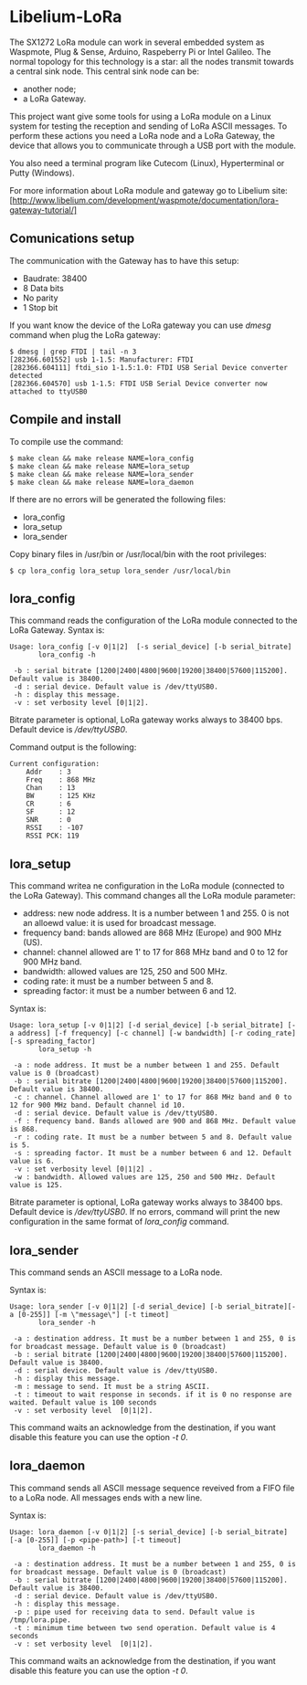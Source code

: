 # Libelium-LoRa

The SX1272 LoRa module can work in several embedded system as Waspmote, Plug & Sense, Arduino, Raspeberry Pi or Intel Galileo. 
The normal topology for this technology is a star: all the nodes transmit towards a central sink node. This central sink node can be:

- another node;
- a LoRa Gateway.

This project want give some tools for using a LoRa module on a Linux system for testing the reception and sending of LoRa ASCII messages.
To perform these actions you need a LoRa node and a LoRa Gateway, the device that allows you to communicate through a USB port with the module.

You also need a terminal program like Cutecom (Linux), Hyperterminal or Putty (Windows). 

For more information about LoRa module and gateway go to Libelium site:
[http://www.libelium.com/development/waspmote/documentation/lora-gateway-tutorial/]

## Comunications setup

The communication with the Gateway has to have this setup:

* Baudrate: 38400
* 8 Data bits
* No parity
* 1 Stop bit

If you want know the device of the LoRa gateway you can use *dmesg* command when plug the LoRa gateway:

```
$ dmesg | grep FTDI | tail -n 3
[282366.601552] usb 1-1.5: Manufacturer: FTDI
[282366.604111] ftdi_sio 1-1.5:1.0: FTDI USB Serial Device converter detected
[282366.604570] usb 1-1.5: FTDI USB Serial Device converter now attached to ttyUSB0
```

## Compile and install

To compile use the command:

```
$ make clean && make release NAME=lora_config
$ make clean && make release NAME=lora_setup
$ make clean && make release NAME=lora_sender
$ make clean && make release NAME=lora_daemon
```

If there are no errors will be generated the following files:

* lora_config
* lora_setup
* lora_sender

Copy binary files in /usr/bin or /usr/local/bin with the root privileges:

```
$ cp lora_config lora_setup lora_sender /usr/local/bin
```

## lora_config

This command reads the configuration of the LoRa module connected to the LoRa Gateway.
Syntax is:

```
Usage: lora_config [-v 0|1|2]  [-s serial_device] [-b serial_bitrate]
       lora_config -h

 -b : serial bitrate [1200|2400|4800|9600|19200|38400|57600|115200]. Default value is 38400.
 -d : serial device. Default value is /dev/ttyUSB0.
 -h : display this message.
 -v : set verbosity level [0|1|2].
```

Bitrate parameter is optional, LoRa gateway works always to 38400 bps. Default device is */dev/ttyUSB0*. 

Command output is the following:

```
Current configuration:
	Addr    : 3
	Freq    : 868 MHz
	Chan    : 13
	BW      : 125 KHz
	CR      : 6
	SF      : 12
	SNR     : 0
	RSSI    : -107
	RSSI PCK: 119
```

## lora_setup

This command writea ne configuration in the LoRa module (connected to the LoRa Gateway). This command changes all the LoRa module parameter:

* address: new node address. It is a number between 1 and 255. 0 is not an alloewd value: it is used for broadcast message.
* frequency band: bands allowed are 868 MHz (Europe) and 900 MHz (US).
* channel: channel allowed are 1' to 17 for 868 MHz band and 0 to 12 for 900 MHz band. 
* bandwidth: allowed values are 125, 250 and 500 MHz.
* coding rate: it must be a number between 5 and 8.
* spreading factor: it must be a number between 6 and 12. 

Syntax is:

```
Usage: lora_setup [-v 0|1|2] [-d serial_device] [-b serial_bitrate] [-a address] [-f frequency] [-c channel] [-w bandwidth] [-r coding_rate] [-s spreading_factor]
       lora_setup -h

 -a : node address. It must be a number between 1 and 255. Default value is 0 (broadcast)
 -b : serial bitrate [1200|2400|4800|9600|19200|38400|57600|115200]. Default value is 38400.
 -c : channel. Channel allowed are 1' to 17 for 868 MHz band and 0 to 12 for 900 MHz band. Default channel id 10.
 -d : serial device. Default value is /dev/ttyUSB0.
 -f : frequency band. Bands allowed are 900 and 868 MHz. Default value is 868.
 -r : coding rate. It must be a number between 5 and 8. Default value is 5.
 -s : spreading factor. It must be a number between 6 and 12. Default value is 6.
 -v : set verbosity level [0|1|2] .
 -w : bandwidth. Allowed values are 125, 250 and 500 MHz. Default value is 125.
```

Bitrate parameter is optional, LoRa gateway works always to 38400 bps. Default device is */dev/ttyUSB0*. 
If no errors, command will print the new configuration in the same format of *lora_config* command.


## lora_sender

This command sends an ASCII message to a LoRa node. 


Syntax is:

```
Usage: lora_sender [-v 0|1|2] [-d serial_device] [-b serial_bitrate][-a [0-255]] [-m \"message\"] [-t timeot]
       lora_sender -h

 -a : destination address. It must be a number between 1 and 255, 0 is for broadcast message. Default value is 0 (broadcast)
 -b : serial bitrate [1200|2400|4800|9600|19200|38400|57600|115200]. Default value is 38400.
 -d : serial device. Default value is /dev/ttyUSB0.
 -h : display this message.
 -m : message to send. It must be a string ASCII.
 -t : timeout to wait response in seconds. if it is 0 no response are waited. Default value is 100 seconds
 -v : set verbosity level  [0|1|2].
```

This command waits an acknowledge from the destination, if you want disable this feature you can use the option *-t 0*.


## lora_daemon

This command sends all ASCII message sequence reveived from a FIFO file to a LoRa node. All messages ends with a new line.

Syntax is:

```
Usage: lora_daemon [-v 0|1|2] [-s serial_device] [-b serial_bitrate] [-a [0-255]] [-p <pipe-path>] [-t timeout]
       lora_daemon -h

 -a : destination address. It must be a number between 1 and 255, 0 is for broadcast message. Default value is 0 (broadcast)
 -b : serial bitrate [1200|2400|4800|9600|19200|38400|57600|115200]. Default value is 38400.
 -d : serial device. Default value is /dev/ttyUSB0.
 -h : display this message.
 -p : pipe used for receiving data to send. Default value is /tmp/lora.pipe.
 -t : minimum time between two send operation. Default value is 4 seconds
 -v : set verbosity level  [0|1|2].
```

This command waits an acknowledge from the destination, if you want disable this feature you can use the option *-t 0*.
